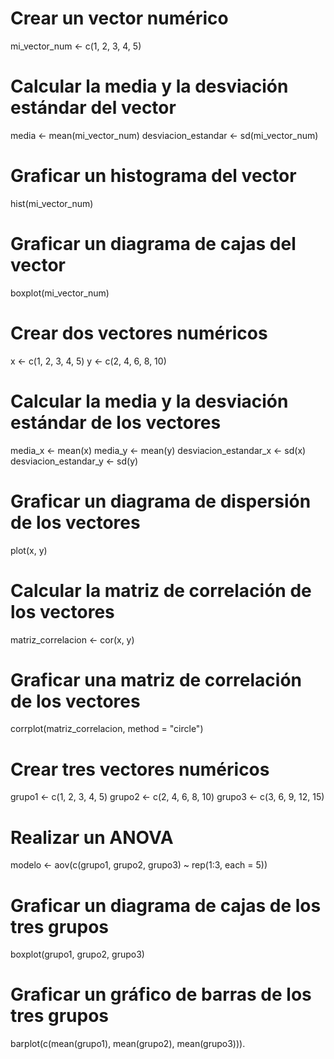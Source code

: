 
# Crear un vector numérico
mi_vector_num <- c(1, 2, 3, 4, 5)
# Calcular la media y la desviación estándar del vector
media <- mean(mi_vector_num)
desviacion_estandar <- sd(mi_vector_num)
# Graficar un histograma del vector
hist(mi_vector_num)
# Graficar un diagrama de cajas del vector
boxplot(mi_vector_num)



# Crear dos vectores numéricos
x <- c(1, 2, 3, 4, 5)
y <- c(2, 4, 6, 8, 10)

# Calcular la media y la desviación estándar de los vectores
media_x <- mean(x)
media_y <- mean(y)
desviacion_estandar_x <- sd(x)
desviacion_estandar_y <- sd(y)

# Graficar un diagrama de dispersión de los vectores
plot(x, y)
# Calcular la matriz de correlación de los vectores
matriz_correlacion <- cor(x, y)
# Graficar una matriz de correlación de los vectores
corrplot(matriz_correlacion, method = "circle")


# Crear tres vectores numéricos
grupo1 <- c(1, 2, 3, 4, 5)
grupo2 <- c(2, 4, 6, 8, 10)
grupo3 <- c(3, 6, 9, 12, 15)

# Realizar un ANOVA
modelo <- aov(c(grupo1, grupo2, grupo3) ~ rep(1:3, each = 5))
# Graficar un diagrama de cajas de los tres grupos
boxplot(grupo1, grupo2, grupo3)
# Graficar un gráfico de barras de los tres grupos
barplot(c(mean(grupo1), mean(grupo2), mean(grupo3))).
